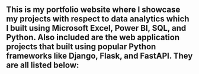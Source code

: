 ## This is my portfolio website where I showcase my projects with respect to data analytics which I built using Microsoft Excel, Power BI, SQL, and Python. Also included are the web application projects that built using popular Python frameworks like Django, Flask, and FastAPI. They are all listed below:
